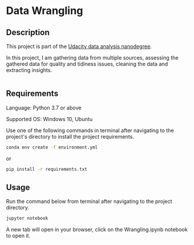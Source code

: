 # Data Wrangling

## Description

This project is part of the [Udacity data analysis nanodegree](https://graduation.udacity.com/confirm/HESYY4DD).

In this project, I am gathering data from multiple sources, assessing the gathered data for quality and tidiness issues, cleaning the data and extracting insights.

![]()

## Requirements

Language: Python 3.7 or above

Supported OS: Windows 10, Ubuntu

Use one of the following commands in terminal after navigating to the project's directory to install the project requirements.

```bash
conda env create -f environment.yml
```

or

```bash
pip install -r requirements.txt
```

## Usage

Run the command below from terminal after navigating to the project directory.

```bash
jupyter notebook
```
A new tab will open in your browser, click on the Wrangling.ipynb notebook to open it.

